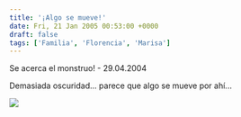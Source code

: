 ```yaml
---
title: '¡Algo se mueve!'
date: Fri, 21 Jan 2005 00:53:00 +0000
draft: false
tags: ['Familia', 'Florencia', 'Marisa']
---
```


Se acerca el monstruo! - 29.04.2004 

Demasiada oscuridad... parece que algo se mueve por ahí...

[![](http://photos1.blogger.com/img/121/3009/400/2004-02-29%20%283%29.jpg)](http://photos1.blogger.com/img/121/3009/640/2004-02-29%20%283%29.jpg)
